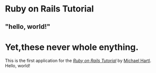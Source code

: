 # Ruby on Rails Tutorial

## "hello, world!"

# Yet,these never whole enything.
This is the first application for the
[*Ruby on Rails Tutorial*](https://railstutorial.jp/)
by [Michael Hartl](http://www.michaelhartl.com/). Hello, world!
